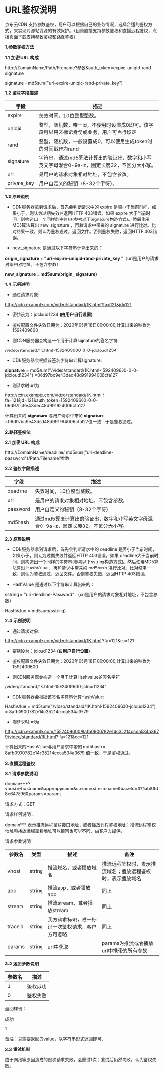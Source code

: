 # URL鉴权说明

京东云CDN 支持参数鉴权，用户可以根据自己的业务情况，选择合适的鉴权方式，来实现对源站资源的有效保护。（目前直播支持参数鉴权和直播远程鉴权，点播页面下载支持参数鉴权和路径鉴权）

**1.参数鉴权方法**

**1.1**   **加密 URL 构成**

http://DomainName/Path/Filename?参数&auth_token=expire-uniqid-rand-signature

signature =md5sum("uri-expire-uniqid-rand-private_key")

**1.2**   **鉴权字段描述**

| **字段**    | **描述**                                                     |
| ----------- | ------------------------------------------------------------ |
| expire      | 失效时间，10位整型整数。                                     |
| uniqid      | 整型，随机数，唯一id，不使用时设置成0即可。该字段可以用来标记身份或业务，用户可自行设定 |
| rand        | 整型，随机数，一般设置成0。可以使用生成token时的时间戳作为rand |
| signature   | 字符串，通过md5算法计算出的验证串，数字和小写英文字母混合0-9a-z，固定长度32，不区分大小写。 |
| uri         | 是用户的请求对象相对地址，不包含参数。                       |
| private_key | 用户自定义的秘钥（8-32个字符）。                             |

**1.3**   **原理说明**

* CDN服务器拿到请求后，首先会判断请求中的 expire  是否小于当前时间，如果小于，则认为过期失效并返回HTTP 403错误。如果 expire 大于当前时间，则构造出一个同样的字符串(参考以下signature构造方式)。然后使用MD5算法算出 new_signature ，再和请求中带来的 signature  进行比对。比对结果一致，则认为鉴权通过，返回文件。否则鉴权失败，返回HTTP 403错误。

* new_signature  是通过以下字符串计算出来的：

**origin_signature** = **"uri-expire-uniqid-rand-private_key "**（uri是用户的请求对象相对地址，不包含参数）

**new_signature = md5sum(origin_ signature)**

**1.4**   **示例说明**

* 通过请求对象:

http://cdn.example.com/video/standard/1K.html?fa=121&jd=121

* 密钥设为：jdcloud1234 **(由用户自行设置)**

* 鉴权配置文件失效日期为：2020年06月18日00:00:00,计算出来的秒数为1592409600

* 则CDN服务器会构造一个用于计算signature的签名字符

/video/standard/1K.html-1592409600-0-0-jdcloud1234

* CDN服务器会根据该签名字符串计算signature:

**signature** = md5sum("/video/standard/1K.html-1592409600-0-0-jdcloud1234") =06d97bc9e43ded48d991994006cfa127

* 则请求时url为：

http://cdn.example.com/video/standard/1K.html ?fa=121&jd=121&auth_token=1592409600-0-0-06d97bc9e43ded48d991994006cfa127

计算出来的 **signature** 与用户请求中带的 **signature** =06d97bc9e43ded48d991994006cfa127值一致，于是鉴权通过。

**2.路径鉴权法**

**2.1**   **加密 URL 构成**

http://DomainName/deadline/ md5sum("uri-deadline-password")/Path/Filename?参数

**2.2**   **鉴权字段描述**

| **字段** | **描述**                                                     |
| -------- | ------------------------------------------------------------ |
| deadline | 失效时间，10位整型整数。                                     |
| uri      | 是用户的请求对象相对地址，不包含参数。                       |
| password | 用户自定义的秘钥（8-32个字符）                               |
| md5hash  | 通过md5算法计算出的验证串，数字和小写英文字母混合0-9a-z，固定长度32，不区分大小写。 |

**2.3**   **原理说明**

* CDN服务器拿到请求后，首先会判断请求中的 deadline 是否小于当前时间，如果小于，则认为过期失效并返回HTTP 403错误。如果 deadline大于当前时间，则构造出一个同样的字符串(参考以下sstring构造方式)。然后使用MD5算法算出 HashValue ，再和请求中带来的 md5hash 进行比对。比对结果一致，则认为鉴权通过，返回文件。否则鉴权失败，返回HTTP 403错误。

* HashValue 是通过以下字符串计算出来的：

sstring = "uri-deadline-Password" （uri是用户的请求对象相对地址，不包含参数）

HashValue = md5sum(sstring)

**2.4**   **示例说明**

* 通过请求对象:

http://cdn.example.com/video/standard/1K.html ?fa=121&cc=121

* 密钥设为：jcloud1234 **(由用户自行设置)**

* 鉴权配置文件失效日期为：2020年06月18日00:00:00,计算出来的秒数为1592409600

* 则CDN服务器会构造一个用于计算Hashvalue的签名字符

/video/standard/1K.html-1592409600-jcloud1234"

* CDN服务器会根据该签名字符串计算HashValue:

HashValue = md5sum("/video/standard/1K.html-1592409600-jcloud1234") = 8afb0900782e14c35214ccda534a3679

* 则请求时url为：

http://cdn.example.com/1592409600/8afb0900782e14c35214ccda534a3679/video/standard/1K.html? fa=121&cc=121

计算出来的HashValue与用户请求中带的 md5hash = 8afb0900782e14c35214ccda534a3679 值一致，于是鉴权通过。

**3.直播远程鉴权**

**3.1**   **请求参数说明**

domian***?vhost=vhostname&app=appname&stream=streamname&traceId=376ab86d8c647896&params=params

请求方式：GET

请求样例说明：

domain*** 表示推流远程鉴权接口地址，或者播放远程鉴权地址；推流远程鉴权地址和播放远程鉴权地址可以相同也可以不同，由客户方提供。

请求参数说明

| **参数名** | **类型**  | **描述** | **备注**  |
| -------- | -----------| -------- | -----------|
| vhost |string   | 推流域名，或者播放域名 | 推流远程鉴权时，表示推流域名；播放远程鉴权时，表示播放域名 | 
| app   | string  | 推流app，或者播放app  |  同上 | 
| stream | string  | 推流stream，或者播放stream | 同上  | 
| traceId | string |我方请求标识，唯一标识一次鉴权请求，客户方可忽略 | 同上   | 
| params  | string | url中获取 | params为推流或者播放url中携带的所有参数  | 

**3.2**   **返回参数说明**

| **参数名** | **描述**     |
| -------- | --------------|
| 1 | 鉴权成功     |
| 0 | 鉴权失败     |

返回样例：

成功

1

备注：只需要返回的value，以字符串形式返回即可。

**3.3**   **重试机制**

由于网络等原因造成的首次请求失败，会重试1次；重试后仍然失败，认为鉴权失败。

